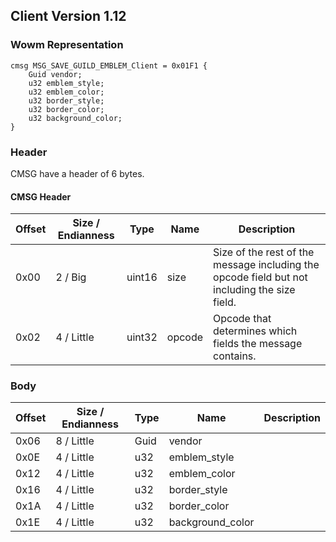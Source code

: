 ## Client Version 1.12

### Wowm Representation
```rust,ignore
cmsg MSG_SAVE_GUILD_EMBLEM_Client = 0x01F1 {
    Guid vendor;    
    u32 emblem_style;    
    u32 emblem_color;    
    u32 border_style;    
    u32 border_color;    
    u32 background_color;    
}
```
### Header
CMSG have a header of 6 bytes.

#### CMSG Header
| Offset | Size / Endianness | Type   | Name   | Description |
| ------ | ----------------- | ------ | ------ | ----------- |
| 0x00   | 2 / Big           | uint16 | size   | Size of the rest of the message including the opcode field but not including the size field.|
| 0x02   | 4 / Little        | uint32 | opcode | Opcode that determines which fields the message contains.|
### Body
| Offset | Size / Endianness | Type | Name | Description |
| ------ | ----------------- | ---- | ---- | ----------- |
| 0x06 | 8 / Little | Guid | vendor |  |
| 0x0E | 4 / Little | u32 | emblem_style |  |
| 0x12 | 4 / Little | u32 | emblem_color |  |
| 0x16 | 4 / Little | u32 | border_style |  |
| 0x1A | 4 / Little | u32 | border_color |  |
| 0x1E | 4 / Little | u32 | background_color |  |

